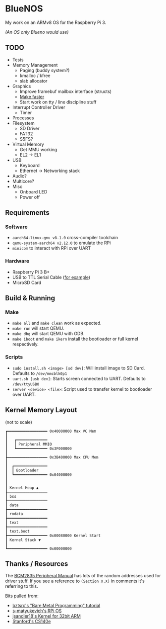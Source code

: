 # BlueNOS

My work on an ARMv8 OS for the Raspberry Pi 3.

*(An OS only Blueno would use)*

## TODO
- Tests
- Memory Management
  - Paging (buddy system?)
  - kmalloc / kfree
  - slab allocator
- Graphics
  - Improve framebuf mailbox interface (structs)
  - [Make faster](https://www.raspberrypi.org/forums/viewtopic.php?t=213964)
  - Start work on tty / line discipline stuff
- Interrupt Controller Driver
  - Timer
- Processes
- Filesystem
  - SD Driver
  - FAT32
  - S5FS?
- Virtual Memory
  - Get MMU working
  - EL2 -> EL1
- USB
  - Keyboard
  - Ethernet -> Networking stack
- Audio?
- Multicore?
- Misc
  - Onboard LED
  - Power off

## Requirements
### Software
- `aarch64-linux-gnu v8.1.0` cross-compiler toolchain
- `qemu-system-aarch64 v2.12.0` to emulate the RPi
- `minicom` to interact with RPi over UART

### Hardware
- Raspberry Pi 3 B+
- USB to TTL Serial Cable ([for example][usb_to_ttl])
- MicroSD Card

## Build & Running
### Make
- `make all` and `make clean` work as expected.
- `make run` will start QEMU.
- `make dbg` will start QEMU with GDB.
- `make iboot` and `make ikern` install the bootloader or full kernel respectively.

### Scripts
- `sudo install.sh <image> [sd dev]`: Will install image to SD Card. Defaults to `/dev/mmcblk0p1`
- `uart.sh [usb dev]`: Starts screen connected to UART. Defaults to `/dev/ttyUSB0`
- `server <device> <file>`: Script used to transfer kernel to bootloader over UART.

## Kernel Memory Layout
(not to scale)
```
┏━━━━━━━━━━━━━━━━━━ 0x40000000 Max VC Mem
┃
┃   ┏━━━━━━━━━━━━━━
┃   ┃ Peripheral MMIO
┃   ┗━━━━━━━━━━━━━━ 0x3F000000
┃
┣━━━━━━━━━━━━━━━━━━ 0x3B400000 Max CPU Mem
┃
┃  ┏━━━━━━━━━━━━━━━
┃  ┃ Bootloader
┃  ┗━━━━━━━━━━━━━━━ 0x04000000
┃
┃
┃ Kernel Heap ▲
┣━━━━━━━━━━━━━━━━━━
┃ bss
┣━━━━━━━━━━━━━━━━━━
┃ data
┣━━━━━━━━━━━━━━━━━━
┃ rodata
┣━━━━━━━━━━━━━━━━━━
┃ text
┣━━━━━━━━━━━━━━━━━━
┃ text.boot
┣━━━━━━━━━━━━━━━━━━ 0x00080000 Kernel Start
┃ Kernel Stack ▼
┃
┗━━━━━━━━━━━━━━━━━━ 0x00000000
```

## Thanks / Resources

The [BCM2835 Peripheral Manual](https://web.stanford.edu/class/cs140e/docs/BCM2837-ARM-Peripherals.pdf)
has lots of the random addresses used for driver stuff. If you see a reference to `(Section X.X)`
in comments it's referring to this.

Bits pulled from:
- [bztsrc's "Bare Metal Programming" tutorial](https://github.com/bztsrc/raspi3-tutorial)
- [s-matyukevich's RPi OS](https://github.com/s-matyukevich/raspberry-pi-os)
- [jsandler18's Kernel for 32bit ARM](https://github.com/jsandler18/raspi-kernel)
- [Stanford's CS140e](https://web.stanford.edu/class/cs140e)

[usb_to_ttl]: https://www.amazon.com/JBtek-WINDOWS-Supported-Raspberry-Programming/dp/B00QT7LQ88/
